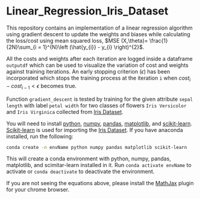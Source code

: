 # Linear_Regression_Iris_Dataset


This repository contains an implementation of a linear regression algorithm using gradient descent to update the weights and biases while calculating the loss/cost using mean squared loss, $MSE (X,\theta)= \frac{1}{2N}\sum_{i = 1}^{N}\left (\hat{y_{i}} - y_{i} \right)^{2}$. 

All the costs and weights after each iteration are logged inside a dataframe `outputdf` which can be used to visualize the variation of cost and weights against training iterations. An early stopping criterion ($\epsilon$) has been incorporated which stops the training process at the iteration `i` when $cost_{i} - cost_{i-1} < \epsilon$ becomes true. 

Function `gradient_descent` is tested by training for the given attribute `sepal length` with label `petal width` for two classes of flowers `Iris Versicolor` and `Iris Virginica` collected from [Iris Dataset](http://archive.ics.uci.edu/ml/datasets/Iris/). 

You will need to install [python](https://www.python.org), [numpy](https://numpy.org), [pandas](https://pandas.pydata.org), [matplotlib](https://matplotlib.org), and [scikit-learn](https://scikit-learn.org/stable/). [Scikit-learn](https://scikit-learn.org/stable/) is used for importing the [Iris Dataset](http://archive.ics.uci.edu/ml/datasets/Iris/). If you have anaconda installed, run the following:
```bash
conda create -n envName python numpy pandas matplotlib scikit-learn
```
This will create a conda environment with python, numpy, pandas, matplotlib, and scimitar-learn installed in it. Run `conda activate envName` to activate or `conda deactivate` to deactivate the environment.

If you are not seeing the equations above, please install the [MathJax](https://chrome.google.com/webstore/detail/mathjax-plugin-for-github/ioemnmodlmafdkllaclgeombjnmnbima?hl=en) plugin for your chrome browser.
